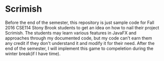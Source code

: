 # Scrimish
Before the end of the semester, this repository is just sample code for Fall 2016 CSE114 Stony Brook students to get an idea on how to nail their project Scrimish. The students may learn various features in JavaFX and approaches through my documented code, but my code can't earn them any credit if they don't understand it and modify it for their need. After the end of the semester, I will implement this game to compeletion during the winter break(if I have time).
